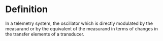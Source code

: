 # Definition

In a telemetry system, the oscillator which is directly modulated by the
measurand or by the equivalent of the measurand in terms of changes in
the transfer elements of a transducer.
